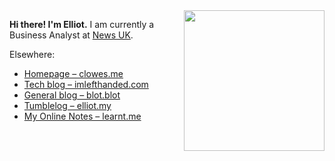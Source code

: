 <img align="right" height="225" src="https://elliotclowes.com/cold/2024/me-elliot-clowes-memoji.png" />

**Hi there! I'm Elliot.** I am currently a Business Analyst at [News UK](https://news.co.uk/).

Elsewhere:
 - [Homepage – clowes.me](https://clowes.me)
 - [Tech blog – imlefthanded.com](https://imlefthanded.com)
 - [General blog – blot.blot](https://blot.blog)
 - [Tumblelog – elliot.my](http://elliot.my)
 - [My Online Notes – learnt.me](https://learnt.me)
